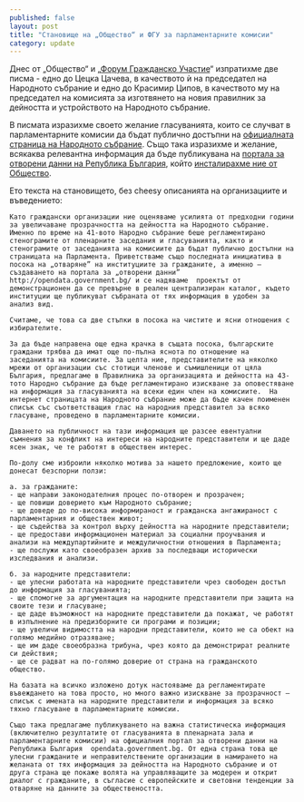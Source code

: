 ```yaml
---
published: false
layout: post
title: "Становище на „Общество“ и ФГУ за парламентарните комисии"
category: update
---
```

Днес от „Общество“ и „[Форум Гражданско Участие](http://www.bgactivecitizen.eu)“ изпратихме две писма - едно до Цецка Цачева, в качеството ѝ на председател на Народното събрание и едно до Красимир Ципов, в качеството му на председател на комисията за изготвянето на новия правилник за дейността и устройството на Народното събрание.

В писмата изразихме своето желание гласуванията, които се случват в парламентарните комисии да бъдат публично достъпни на [официалната страница на Народното събрание](http://parliament.bg). Също така изразихме и желание, всякаква релевантна информация да бъде публикувана на [портала за отворени данни на Република България](http://opendata.government.bg), който [инсталирахме ние от Общество](https://status.obshtestvo.bg/update/2014/10/01/sedmica-na-opendata-shteglasuvam-opensource.html).

Ето текста на становището, без cheesy описанията на организациите и въведението:

```
Като граждански организации ние оценяваме усилията от предходни години за увеличаване прозрачността на дейността на Народното събрание. Именно по време на 41-вото Народно събрание беше регламентирано стенограмите от пленарните заседания и гласуванията, както и стенограмите от заседанията на комисиите да бъдат публично достъпни на страницата на Парламента. Приветстваме също последната инициатива в посока на „отваряне” на институциите за гражданите, а именно – създаването на портала за „отворени данни” http://opendata.government.bg/ и се надяваме  проектът от демонстрационен да се превърне в реален централизиран каталог, където институции ще публикуват събраната от тях информация в удобен за анализ вид.

Считаме, че това са две стъпки в посока на чистите и ясни отношения с избирателите. 

За да бъде направена още една крачка в същата посока, българските граждани трябва да имат още по-пълна яснота по отношение на заседанията на комисиите. За целта ние, представителите на няколко мрежи от организации със стотици членове и съмишленици от цяла България, предлагаме в Правилника за организацията и дейността на 43-тото Народно събрание да бъде регламентирано изискване за оповестяване на информация за гласуванията на всеки един член на комисиите.  На интернет страницата на Народното събрание може да бъде качен поименен списък със съответстващия глас на народния представител за всяко гласуване, проведено в парламентарните комисии.

Даването на публичност на тази информация ще разсее евентуални съмнения за конфликт на интереси на народните представители и ще даде ясен знак, че те работят в обществен интерес. 

По-долу сме изброили няколко мотива за нашето предложение, които ще донесат безспорни ползи: 

а. за гражданите:
- ще направи законодателния процес по-отворен и прозрачен;
- ще повиши доверието към Народното събрание;
- ще доведе до по-висока информираност и гражданска ангажираност с парламентарния и обществен живот;
- ще съдейства за контрол върху дейността на народните представители;
- ще предостави информационен материал за социални проучвания и анализи на междупартийните и междуличностни отношения в Парламента;
- ще послужи като своеобразен архив за последващи исторически изследвания и анализи.

б. за народните представители:
- ще улесни работата на народните представители чрез свободен достъп до информация за гласуванията;
- ще спомогне за аргументация на народните представители при защита на своите тези и гласуване;
- ще даде възможност на народните представители да покажат, че работят в изпълнение на предизборните си програми и позиции;
- ще увеличи видимостта на народни представители, които не са обект на голямо медийно отразяване;
- ще им даде своеобразна трибуна, чрез която да демонстрират реалните си действия;
- ще се радват на по-голямо доверие от страна на гражданското общество.

На базата на всичко изложено дотук настояваме да регламентирате въвеждането на това просто, но много важно изискване за прозрачност – списък с имената на народните представители и информация за всяко тяхно гласуване в парламентарните комисии.

Също така предлагаме публикуването на важна статистическа информация (включително резултатите от гласуванията в пленарната зала и парламентарните комисии) на официалния портал за отворени данни на Република България  opendata.government.bg. От една страна това ще улесни гражданите и неправителствените организации в намирането на желаната от тях информация за дейността на Народното събрание и от друга страна ще покаже волята на управляващите за модерен и открит диалог с гражданите, в съгласие с европейските и световни тенденции за отваряне на данните за обществеността.
```
